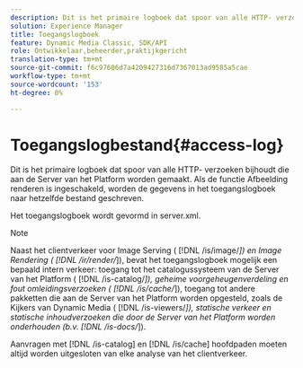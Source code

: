 ```yaml
---
description: Dit is het primaire logboek dat spoor van alle HTTP- verzoeken bijhoudt die aan de Server van het Platform worden gemaakt. Als de functie Afbeelding renderen is ingeschakeld, worden de gegevens in het toegangslogboek naar hetzelfde bestand geschreven.
solution: Experience Manager
title: Toegangslogboek
feature: Dynamic Media Classic, SDK/API
role: Ontwikkelaar,beheerder,praktijkgericht
translation-type: tm+mt
source-git-commit: f6c97606d7a4209427316d7367013ad9585a5cae
workflow-type: tm+mt
source-wordcount: '153'
ht-degree: 0%

---
```



# Toegangslogbestand{#access-log}

Dit is het primaire logboek dat spoor van alle HTTP- verzoeken bijhoudt die aan de Server van het Platform worden gemaakt. Als de functie Afbeelding renderen is ingeschakeld, worden de gegevens in het toegangslogboek naar hetzelfde bestand geschreven.

Het toegangslogboek wordt gevormd in server.xml.

>[!NOTE]
>
>Naast het clientverkeer voor Image Serving ( [!DNL /is/image/*]) en Image Rendering ( [!DNL /ir/render/*]), bevat het toegangslogboek mogelijk een bepaald intern verkeer: toegang tot het catalogussysteem van de Server van het Platform ( [!DNL /is-catalog/*]), geheime voorgeheugenverdeling en fout omleidingsverzoeken ( [!DNL /is/cache/*]), toegang tot andere pakketten die aan de Server van het Platform worden opgesteld, zoals de Kijkers van Dynamic Media ( [!DNL /is-viewers/*]), statische verkeer en statische inhoudverzoeken die door de Server van het Platform worden onderhouden (b.v. [!DNL /is-docs/*]).

Aanvragen met [!DNL /is-catalog] en [!DNL /is/cache] hoofdpaden moeten altijd worden uitgesloten van elke analyse van het clientverkeer.
